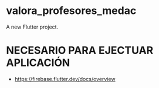 # valora_profesores_medac

A new Flutter project.

# NECESARIO PARA EJECTUAR APLICACIÓN 
- https://firebase.flutter.dev/docs/overview
